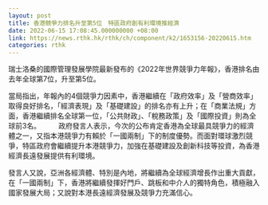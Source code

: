 ```yaml
---
layout: post
title: 香港競爭力排名升至第5位　特區政府創有利環境推經濟
date: 2022-06-15 17:08:45.000000000 +08:00
link: https://news.rthk.hk/rthk/ch/component/k2/1653156-20220615.htm
categories: rthk
---
```


瑞士洛桑的國際管理發展學院最新發布的《2022年世界競爭力年報》，香港排名由去年全球第7位，升至第5位。

當局指出，年報內的4個競爭力因素中，香港繼續在「政府效率」及「營商效率」取得良好排名，「經濟表現」及「基礎建設」的排名亦有上升；在「商業法規」方面，香港繼續排名全球第一位，「公共財政」、「稅務政策」及「國際投資」則為全球前3名。
　　 
政府發言人表示，今次的公布肯定香港為全球最具競爭力的經濟體之一，又指本港競爭力有賴於「一國兩制」下的制度優勢。而面對環球激烈競爭，特區政府會繼續提升本港競爭力，加強在基礎建設及創新科技等投資，為香港經濟長遠發展提供有利環境。

發言人又說，亞洲各經濟體、特別是內地，將繼續為全球經濟增長作出重大貢獻，在「一國兩制」下，香港將繼續發揮好門戶、跳板和中介人的獨特角色，積極融入國家發展大局；又說對本港長遠經濟發展及競爭力充滿信心。
　　
